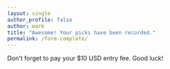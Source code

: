 ```yaml
---
layout: single
author_profile: false
author: mark
title: "Awesome! Your picks have been recorded."
permalink: /form-complete/
---
```


Don't forget to pay your $10 USD entry fee.  Good luck!
